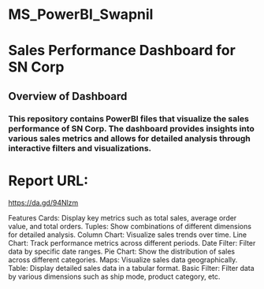 # MS_PowerBI_Swapnil
<h1>Sales Performance Dashboard for SN Corp</h1>
<h2>Overview of Dashboard</h2>
<h3>This repository contains PowerBI files that visualize the sales performance of SN Corp. The dashboard provides insights into various sales metrics and allows for detailed analysis through interactive filters and visualizations.</h3>

# Report URL:
https://da.gd/94Nlzm

Features
Cards: Display key metrics such as total sales, average order value, and total orders.
Tuples: Show combinations of different dimensions for detailed analysis.
Column Chart: Visualize sales trends over time.
Line Chart: Track performance metrics across different periods.
Date Filter: Filter data by specific date ranges.
Pie Chart: Show the distribution of sales across different categories.
Maps: Visualize sales data geographically.
Table: Display detailed sales data in a tabular format.
Basic Filter: Filter data by various dimensions such as ship mode, product category, etc.
